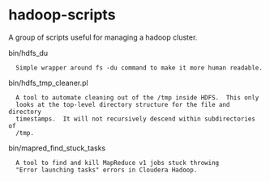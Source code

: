 hadoop-scripts
==============

A group of scripts useful for managing a hadoop cluster.

bin/hdfs_du

      Simple wrapper around fs -du command to make it more human readable.

bin/hdfs_tmp_cleaner.pl

      A tool to automate cleaning out of the /tmp inside HDFS.  This only
      looks at the top-level directory structure for the file and directory
      timestamps.  It will not recursively descend within subdirectories of
      /tmp.

bin/mapred_find_stuck_tasks
    
      A tool to find and kill MapReduce v1 jobs stuck throwing 
      "Error launching tasks" errors in Cloudera Hadoop.
      

